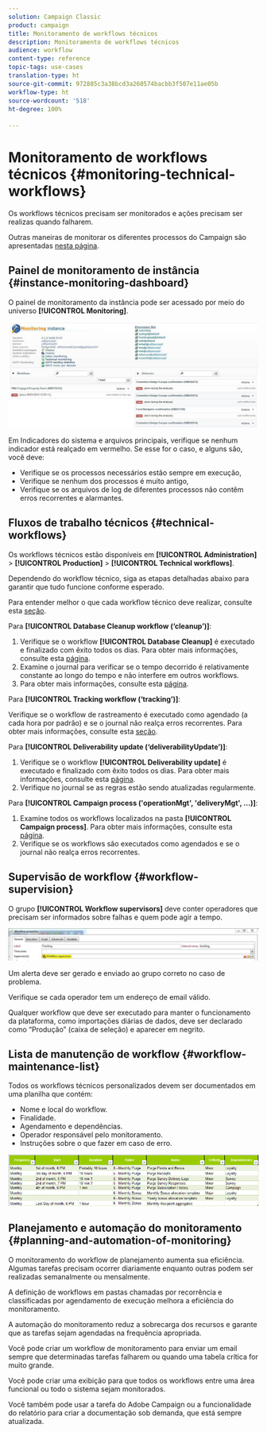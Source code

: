 ```yaml
---
solution: Campaign Classic
product: campaign
title: Monitoramento de workflows técnicos
description: Monitoramento de workflows técnicos
audience: workflow
content-type: reference
topic-tags: use-cases
translation-type: ht
source-git-commit: 972885c3a38bcd3a260574bacbb3f507e11ae05b
workflow-type: ht
source-wordcount: '518'
ht-degree: 100%

---
```



# Monitoramento de workflows técnicos {#monitoring-technical-workflows}

Os workflows técnicos precisam ser monitorados e ações precisam ser realizas quando falharem.

Outras maneiras de monitorar os diferentes processos do Campaign são apresentadas [nesta página](../../production/using/monitoring-guidelines.md).

## Painel de monitoramento de instância {#instance-monitoring-dashboard}

O painel de monitoramento da instância pode ser acessado por meio do universo **[!UICONTROL Monitoring]**.

![](assets/monitoring_technical_workflows1.png)

Em Indicadores do sistema e arquivos principais, verifique se nenhum indicador está realçado em vermelho. Se esse for o caso, e alguns são, você deve:

* Verifique se os processos necessários estão sempre em execução,
* Verifique se nenhum dos processos é muito antigo,
* Verifique se os arquivos de log de diferentes processos não contêm erros recorrentes e alarmantes.

## Fluxos de trabalho técnicos {#technical-workflows}

Os workflows técnicos estão disponíveis em **[!UICONTROL Administration]** > **[!UICONTROL Production]** > **[!UICONTROL Technical workflows]**.

Dependendo do workflow técnico, siga as etapas detalhadas abaixo para garantir que tudo funcione conforme esperado.

Para entender melhor o que cada workflow técnico deve realizar, consulte esta [seção](../../workflow/using/about-technical-workflows.md).

Para **[!UICONTROL Database Cleanup workflow (‘cleanup’)]**:

1. Verifique se o workflow **[!UICONTROL Database Cleanup]** é executado e finalizado com êxito todos os dias. Para obter mais informações, consulte esta [página](../../workflow/using/delivery.md).
1. Examine o journal para verificar se o tempo decorrido é relativamente constante ao longo do tempo e não interfere em outros workflows.
1. Para obter mais informações, consulte esta [página](../../production/using/database-cleanup-workflow.md).

Para **[!UICONTROL Tracking workflow (‘tracking’)]**:

Verifique se o workflow de rastreamento é executado como agendado (a cada hora por padrão) e se o journal não realça erros recorrentes. Para obter mais informações, consulte esta [seção](../../workflow/using/delivery.md).

Para **[!UICONTROL Deliverability update (‘deliverabilityUpdate’)]**:

1. Verifique se o workflow **[!UICONTROL Deliverability update]** é executado e finalizado com êxito todos os dias. Para obter mais informações, consulte esta [página](../../workflow/using/delivery.md).
1. Verifique no journal se as regras estão sendo atualizadas regularmente.

Para **[!UICONTROL Campaign process ('operationMgt', 'deliveryMgt', ...)]**:

1. Examine todos os workflows localizados na pasta **[!UICONTROL Campaign process]**. Para obter mais informações, consulte esta [página](../../workflow/using/campaign.md).
1. Verifique se os workflows são executados como agendados e se o journal não realça erros recorrentes.

## Supervisão de workflow {#workflow-supervision}

O grupo **[!UICONTROL Workflow supervisors]** deve conter operadores que precisam ser informados sobre falhas e quem pode agir a tempo.

![](assets/monitoring_technical_workflows3.png)

Um alerta deve ser gerado e enviado ao grupo correto no caso de problema.

Verifique se cada operador tem um endereço de email válido.

Qualquer workflow que deve ser executado para manter o funcionamento da plataforma, como importações diárias de dados, deve ser declarado como “Produção” (caixa de seleção) e aparecer em negrito.

## Lista de manutenção de workflow {#workflow-maintenance-list}

Todos os workflows técnicos personalizados devem ser documentados em uma planilha que contém:

* Nome e local do workflow.
* Finalidade.
* Agendamento e dependências.
* Operador responsável pelo monitoramento.
* Instruções sobre o que fazer em caso de erro.

![](assets/monitoring_technical_workflows4.png)

## Planejamento e automação do monitoramento {#planning-and-automation-of-monitoring}

O monitoramento do workflow de planejamento aumenta sua eficiência. Algumas tarefas precisam ocorrer diariamente enquanto outras podem ser realizadas semanalmente ou mensalmente.

A definição de workflows em pastas chamadas por recorrência e classificadas por agendamento de execução melhora a eficiência do monitoramento.

A automação do monitoramento reduz a sobrecarga dos recursos e garante que as tarefas sejam agendadas na frequência apropriada.

Você pode criar um workflow de monitoramento para enviar um email sempre que determinadas tarefas falharem ou quando uma tabela crítica for muito grande.

Você pode criar uma exibição para que todos os workflows entre uma área funcional ou todo o sistema sejam monitorados.

Você também pode usar a tarefa do Adobe Campaign ou a funcionalidade do relatório para criar a documentação sob demanda, que está sempre atualizada.
